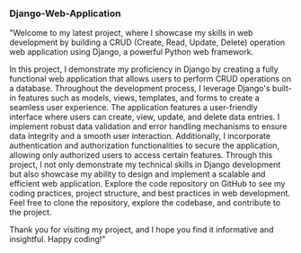 <h3 align="left">Django-Web-Application</h3>

"Welcome to my latest project, where I showcase my skills in web development by building a CRUD (Create, Read, Update, Delete) operation web application using Django, a powerful Python web framework.

In this project, I demonstrate my proficiency in Django by creating a fully functional web application that allows users to perform CRUD operations on a database. Throughout the development process, I leverage Django's built-in features such as models, views, templates, and forms to create a seamless user experience. 
The application features a user-friendly interface where users can create, view, update, and delete data entries. I implement robust data validation and error handling mechanisms to ensure data integrity and a smooth user interaction. Additionally, I incorporate authentication and authorization functionalities to secure the application, allowing only authorized users to access certain features. Through this project, I not only demonstrate my technical skills in Django development but also showcase my ability to design and implement a scalable and efficient web application. Explore the code repository on GitHub to see my coding practices, project structure, and best practices in web development. Feel free to clone the repository, explore the codebase, and contribute to the project.

Thank you for visiting my project, and I hope you find it informative and insightful. Happy coding!"
